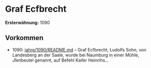# Graf Ecfbrecht

**Ersterwähnung:** 1090

## Vorkommen
- 1090: [jahre/1090/README.md](../jahre/1090/README.md) – Graf Ecfbrecht, Ludolfs Sohn, von Landesberg an der
Saale, wurde bei Naumburg in einer Mühle, Jſenbeutel
genannt, auf Befehl Kaiſer Heinrihs...
